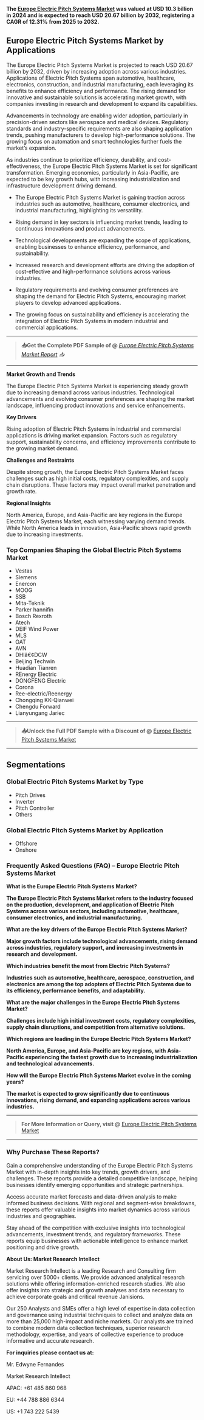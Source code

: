 <p><strong>The <a href="https://www.marketresearchintellect.com/download-sample/?rid=1046412&amp;utm_source=Pulse-April-Europe&amp;utm_medium=852">Europe Electric Pitch Systems Market</a> was valued at USD 10.3 billion in 2024 and is expected to reach USD 20.67 billion by 2032, registering a CAGR of 12.31% from 2025 to 2032.</strong></p><h2>Europe Electric Pitch Systems Market by Applications&nbsp;</h2><p><p>The Europe Electric Pitch Systems Market is projected to reach USD 20.67 billion by 2032, driven by increasing adoption across various industries. Applications of Electric Pitch Systems span automotive, healthcare, electronics, construction, and industrial manufacturing, each leveraging its benefits to enhance efficiency and performance. The rising demand for innovative and sustainable solutions is accelerating market growth, with companies investing in research and development to expand its capabilities.</p><p>Advancements in technology are enabling wider adoption, particularly in precision-driven sectors like aerospace and medical devices. Regulatory standards and industry-specific requirements are also shaping application trends, pushing manufacturers to develop high-performance solutions. The growing focus on automation and smart technologies further fuels the market&rsquo;s expansion.</p><p>As industries continue to prioritize efficiency, durability, and cost-effectiveness, the Europe Electric Pitch Systems Market is set for significant transformation. Emerging economies, particularly in Asia-Pacific, are expected to be key growth hubs, with increasing industrialization and infrastructure development driving demand.</p></p><ul><li><p>The Europe Electric Pitch Systems Market is gaining traction across industries such as automotive, healthcare, consumer electronics, and industrial manufacturing, highlighting its versatility.</p></li><li><p>Rising demand in key sectors is influencing market trends, leading to continuous innovations and product advancements.</p></li><li><p>Technological developments are expanding the scope of applications, enabling businesses to enhance efficiency, performance, and sustainability.</p></li><li><p>Increased research and development efforts are driving the adoption of cost-effective and high-performance solutions across various industries.</p></li><li><p>Regulatory requirements and evolving consumer preferences are shaping the demand for Electric Pitch Systems, encouraging market players to develop advanced applications.</p></li><li><p>The growing focus on sustainability and efficiency is accelerating the integration of Electric Pitch Systems in modern industrial and commercial applications.</p></li></ul><hr /><blockquote><p><strong><span class="font-[700]">📥Get the Complete PDF Sample of @ </span></strong><em><span class="font-[700]"><a href="https://www.marketresearchintellect.com/download-sample/?rid=1046412&amp;utm_source=Pulse-April-Europe&amp;utm_medium=852" target="_blank" data-tracking-control-name="article-ssr-frontend-pulse_little-text-block" data-tracking-will-navigate="" data-test-link="">Europe Electric Pitch Systems Market Report</a>&nbsp;📥</span></em></p></blockquote><hr /><p class="" data-start="77" data-end="360"><strong data-start="77" data-end="105">Market Growth and Trends</strong></p><p class="" data-start="77" data-end="360">The Europe Electric Pitch Systems Market is experiencing steady growth due to increasing demand across various industries. Technological advancements and evolving consumer preferences are shaping the market landscape, influencing product innovations and service enhancements.</p><p class="" data-start="362" data-end="606"><strong data-start="362" data-end="377">Key Drivers</strong></p><p class="" data-start="362" data-end="606">Rising adoption of Electric Pitch Systems in industrial and commercial applications is driving market expansion. Factors such as regulatory support, sustainability concerns, and efficiency improvements contribute to the growing market demand.</p><p class="" data-start="608" data-end="849"><strong data-start="608" data-end="637">Challenges and Restraints</strong></p><p class="" data-start="608" data-end="849">Despite strong growth, the Europe Electric Pitch Systems Market faces challenges such as high initial costs, regulatory complexities, and supply chain disruptions. These factors may impact overall market penetration and growth rate.</p><p class="" data-start="851" data-end="1095"><strong data-start="851" data-end="872">Regional Insights</strong></p><p class="" data-start="851" data-end="1095">North America, Europe, and Asia-Pacific are key regions in the Europe Electric Pitch Systems Market, each witnessing varying demand trends. While North America leads in innovation, Asia-Pacific shows rapid growth due to increasing investments.</p><p><h3>Top Companies Shaping the Global Electric Pitch Systems Market </h3><ul><li>Vestas</li><li>Siemens</li><li>Enercon</li><li>MOOG</li><li>SSB</li><li>Mita-Teknik</li><li>Parker hannifin</li><li>Bosch Rexroth</li><li>Atech</li><li>DEIF Wind Power</li><li>MLS</li><li>OAT</li><li>AVN</li><li>DHIâ€¢DCW</li><li>Beijing Techwin</li><li>Huadian Tianren</li><li>REnergy Electric</li><li>DONGFENG Electric</li><li>Corona</li><li>Ree-electric/Reenergy</li><li>Chongqing KK-Qianwei</li><li>Chengdu Forward</li><li>Lianyungang Jariec</li></ul></p><hr /><blockquote><p><strong>📥Unlock the Full PDF Sample with a Discount of @</strong> <a href="https://www.marketresearchintellect.com/ask-for-discount/?rid=1046412&amp;utm_source=Pulse-April-Europe&amp;utm_medium=852">Europe Electric Pitch Systems Market</a></p></blockquote><hr /><p><h2>Segmentations</h2><h3>Global Electric Pitch Systems Market by Type</h3><ul><li>Pitch Drives</li><li>Inverter</li><li>Pitch Controller</li><li>Others</li></ul><h3>Global Electric Pitch Systems Market by Application</h3><ul><li>Offshore</li><li>Onshore</li></ul></p><h3><strong>Frequently Asked Questions (FAQ) &ndash; Europe Electric Pitch Systems Market</strong></h3><p><strong>What is the Europe Electric Pitch Systems Market?</strong></p><p><strong>The Europe Electric Pitch Systems Market refers to the industry focused on the production, development, and application of Electric Pitch Systems across various sectors, including automotive, healthcare, consumer electronics, and industrial manufacturing.</strong></p><p><strong>What are the key drivers of the Europe Electric Pitch Systems Market?</strong></p><p><strong>Major growth factors include technological advancements, rising demand across industries, regulatory support, and increasing investments in research and development.</strong></p><p><strong>Which industries benefit the most from Electric Pitch Systems?</strong></p><p><strong>Industries such as automotive, healthcare, aerospace, construction, and electronics are among the top adopters of Electric Pitch Systems due to its efficiency, performance benefits, and adaptability.</strong></p><p><strong>What are the major challenges in the Europe Electric Pitch Systems Market?</strong></p><p><strong>Challenges include high initial investment costs, regulatory complexities, supply chain disruptions, and competition from alternative solutions.</strong></p><p><strong>Which regions are leading in the Europe Electric Pitch Systems Market?</strong></p><p><strong>North America, Europe, and Asia-Pacific are key regions, with Asia-Pacific experiencing the fastest growth due to increasing industrialization and technological advancements.</strong></p><p><strong>How will the Europe Electric Pitch Systems Market evolve in the coming years?</strong></p><p><strong>The market is expected to grow significantly due to continuous innovations, rising demand, and expanding applications across various industries.</strong></p><hr /><blockquote><p><span class="font-[700]"><strong>For More Information or Query, visit&nbsp;@</strong>&nbsp;</span><span class="font-[700]"><a href="https://www.marketresearchintellect.com/product/electric-pitch-systems-market/?utm_source=Linkedin&utm_medium=852" target="_blank" data-tracking-control-name="article-ssr-frontend-pulse_little-text-block" data-tracking-will-navigate="" data-test-link="">Europe Electric Pitch Systems Market</a></span></p></blockquote><hr /><h3><strong data-start="0" data-end="31">Why Purchase These Reports?</strong></h3><p class="" data-start="35" data-end="297">Gain a comprehensive understanding of the Europe Electric Pitch Systems Market with in-depth insights into key trends, growth drivers, and challenges. These reports provide a detailed competitive landscape, helping businesses identify emerging opportunities and strategic partnerships.</p><p class="" data-start="299" data-end="540">Access accurate market forecasts and data-driven analysis to make informed business decisions. With regional and segment-wise breakdowns, these reports offer valuable insights into market dynamics across various industries and geographies.</p><p class="" data-start="542" data-end="784">Stay ahead of the competition with exclusive insights into technological advancements, investment trends, and regulatory frameworks. These reports equip businesses with actionable intelligence to enhance market positioning and drive growth.</p><p><strong><span class="font-[700]">About Us: Market Research Intellect</span></strong></p><p><span class="">Market Research Intellect is a leading Research and Consulting firm servicing over 5000+ clients. We provide advanced analytical research solutions while offering information-enriched research studies.&nbsp;</span>We also offer insights into strategic and growth analyses and data necessary to achieve corporate goals and critical revenue Janisions.</p><p><span class="">Our 250 Analysts and SMEs offer a high level of expertise in data collection and governance using industrial techniques to collect and analyze data on more than 25,000 high-impact and niche markets. Our analysts are trained to combine modern data collection techniques, superior research methodology, expertise, and years of collective experience to produce informative and accurate research.</span></p><p><strong>For inquiries please contact us at:</strong></p><p>Mr. Edwyne Fernandes</p><p>Market Research Intellect</p><p>APAC: +61 485 860 968</p><p>EU: +44 788 886 6344</p><p>US: +1 743 222 5439</p>